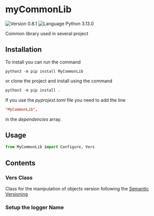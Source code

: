 # myCommonLib
![Version 0.8.1](https://img.shields.io/badge/version-0.8.1-blue?style=plastic)
![Language Python 3.13.0](https://img.shields.io/badge/python-3.13.0-orange?style=plastic&logo=python)

Common library used in several project

## Installation

To install you can run the command

```console
python3 -m pip install MyCommonLib
```
or clone the project and install using the command 

```python
python3 -m pip install .
```

If you use the *pyprojext.toml* file you need to add the line 

```toml
"MyCommonLib",
```
in the *dependencies* array.

## Usage

```python
from MyCommonLib import Configure, Vers
```

## Contents

### Vers Class

Class for the manipulation of objects version following the [Semantic Versioning](https://semver.org/)


### Setup the logger Name